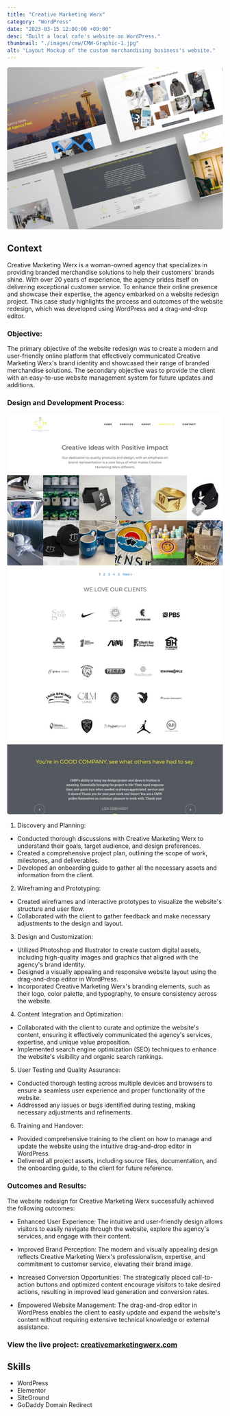 ```yaml
---
title: "Creative Marketing Werx"
category: "WordPress"
date: "2023-03-15 12:00:00 +09:00"
desc: "Built a local cafe's website on WordPress."
thumbnail: "./images/cmw/CMW-Graphic-1.jpg"
alt: "Layout Mockup of the custom merchandising business's website."
---
```


<img src="./images/cmw/CMW-Graphic-1.jpg"
     alt="Layout Mockup of the custom merchandising business's website."
     style="border-radius: 5px;" />

## Context

Creative Marketing Werx is a woman-owned agency that specializes in providing branded merchandise solutions to help their customers' brands shine. With over 20 years of experience, the agency prides itself on delivering exceptional customer service. To enhance their online presence and showcase their expertise, the agency embarked on a website redesign project. This case study highlights the process and outcomes of the website redesign, which was developed using WordPress and a drag-and-drop editor.

### Objective:

The primary objective of the website redesign was to create a modern and user-friendly online platform that effectively communicated Creative Marketing Werx's brand identity and showcased their range of branded merchandise solutions. The secondary objective was to provide the client with an easy-to-use website management system for future updates and additions.

### Design and Development Process:

<img src="./images/cmw/CMW Project.jpg"
     alt="A full wireframe mockup of the website layout"
     style="border-radius: 5px;" />

1. Discovery and Planning:

- Conducted thorough discussions with Creative Marketing Werx to understand their goals, target audience, and design preferences.
- Created a comprehensive project plan, outlining the scope of work, milestones, and deliverables.
- Developed an onboarding guide to gather all the necessary assets and information from the client.

2. Wireframing and Prototyping:

- Created wireframes and interactive prototypes to visualize the website's structure and user flow.
- Collaborated with the client to gather feedback and make necessary adjustments to the design and layout.

3. Design and Customization:

- Utilized Photoshop and Illustrator to create custom digital assets, including high-quality images and graphics that aligned with the agency's brand identity.
- Designed a visually appealing and responsive website layout using the drag-and-drop editor in WordPress.
- Incorporated Creative Marketing Werx's branding elements, such as their logo, color palette, and typography, to ensure consistency across the website.

4. Content Integration and Optimization:

- Collaborated with the client to curate and optimize the website's content, ensuring it effectively communicated the agency's services, expertise, and unique value proposition.
- Implemented search engine optimization (SEO) techniques to enhance the website's visibility and organic search rankings.

5. User Testing and Quality Assurance:

- Conducted thorough testing across multiple devices and browsers to ensure a seamless user experience and proper functionality of the website.
- Addressed any issues or bugs identified during testing, making necessary adjustments and refinements.

6. Training and Handover:

- Provided comprehensive training to the client on how to manage and update the website using the intuitive drag-and-drop editor in WordPress.
- Delivered all project assets, including source files, documentation, and the onboarding guide, to the client for future reference.

### Outcomes and Results:

The website redesign for Creative Marketing Werx successfully achieved the following outcomes:

- Enhanced User Experience: The intuitive and user-friendly design allows visitors to easily navigate through the website, explore the agency's services, and engage with their content.

- Improved Brand Perception: The modern and visually appealing design reflects Creative Marketing Werx's professionalism, expertise, and commitment to customer service, elevating their brand image.

- Increased Conversion Opportunities: The strategically placed call-to-action buttons and optimized content encourage visitors to take desired actions, resulting in improved lead generation and conversion rates.

- Empowered Website Management: The drag-and-drop editor in WordPress enables the client to easily update and expand the website's content without requiring extensive technical knowledge or external assistance.

### View the live project: [creativemarketingwerx.com](https://www.creativemarketingwerx.com/)

## Skills

- WordPress
- Elementor
- SiteGround
- GoDaddy Domain Redirect
